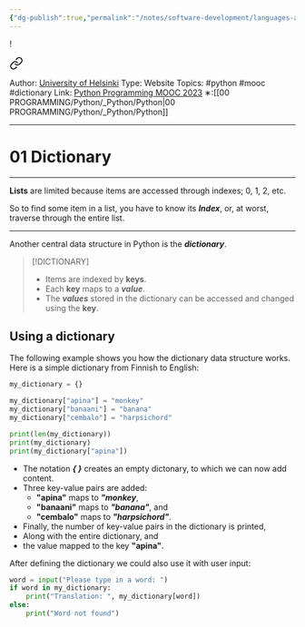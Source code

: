 ```yaml
---
{"dg-publish":true,"permalink":"/notes/software-development/languages-and-frameworks/python/0-python-programming-mooc/introduction/part-5/03-dictionary/03-dictionary/","created":"2025-07-13T15:25:01.174+08:00"}
---
```


!
<div class="transclusion internal-embed is-loaded"><a class="markdown-embed-link" href="/notes/software-development/languages-and-frameworks/python/0-python-programming-mooc/introduction/part-5/03-dictionary/01-dictionary/" aria-label="Open link"><svg xmlns="http://www.w3.org/2000/svg" width="24" height="24" viewBox="0 0 24 24" fill="none" stroke="currentColor" stroke-width="2" stroke-linecap="round" stroke-linejoin="round" class="svg-icon lucide-link"><path d="M10 13a5 5 0 0 0 7.54.54l3-3a5 5 0 0 0-7.07-7.07l-1.72 1.71"></path><path d="M14 11a5 5 0 0 0-7.54-.54l-3 3a5 5 0 0 0 7.07 7.07l1.71-1.71"></path></svg></a><div class="markdown-embed">




Author: [University of Helsinki](https://programming-23.mooc.fi/)
Type: Website
Topics: #python #mooc #dictionary
Link: [Python Programming MOOC 2023](https://programming-23.mooc.fi/)
∗:[[00 PROGRAMMING/Python/_Python/Python\|00 PROGRAMMING/Python/_Python/Python]] 

---
# 01 Dictionary

--- 
__Lists__ are limited because items are accessed through indexes; 0, 1, 2, etc. 

So to find some item in a list, you have to know its ___Index___, or, at worst, traverse through the entire list.

---

Another central data structure in Python is the ___dictionary___.

> [!DICTIONARY]
> - Items are indexed by __keys__.
> - Each __key__ maps to a ___value___.
> - The ___values___ stored in the dictionary can be accessed and changed using the __key__.


## Using a dictionary

The following example shows you how the dictionary data structure works. Here is a simple dictionary from Finnish to English:

```python
my_dictionary = {}

my_dictionary["apina"] = "monkey"
my_dictionary["banaani"] = "banana"
my_dictionary["cembalo"] = "harpsichord"

print(len(my_dictionary))
print(my_dictionary)
print(my_dictionary["apina"])
```

- The notation ___{ }___ creates an empty dictonary, to which we can now add content.
- Three key-value pairs are added: 
	- __"apina"__ maps to ___"monkey___, 
	- __"banaani"__ maps to ___"banana"___, and 
	- __"cembalo"__ maps to ___"harpsichord"___.
- Finally, the number of key-value pairs in the dictionary is printed,
- Along with the entire dictionary, and
- the value mapped to the key __"apina"__.

After defining the dictionary we could also use it with user input:

```python
word = input("Please type in a word: ")
if word in my_dictionary:
    print("Translation: ", my_dictionary[word])
else:
    print("Word not found")
```



</div></div>
